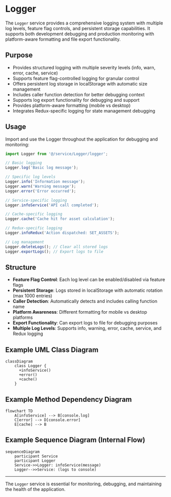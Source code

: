 # Logger

The `Logger` service provides a comprehensive logging system with multiple log levels, feature flag controls, and persistent storage capabilities. It supports both development debugging and production monitoring with platform-aware formatting and file export functionality.

## Purpose
- Provides structured logging with multiple severity levels (info, warn, error, cache, service)
- Supports feature flag-controlled logging for granular control
- Offers persistent log storage in localStorage with automatic size management
- Includes caller function detection for better debugging context
- Supports log export functionality for debugging and support
- Provides platform-aware formatting (mobile vs desktop)
- Integrates Redux-specific logging for state management debugging

## Usage
Import and use the Logger throughout the application for debugging and monitoring:

```typescript
import Logger from '@/service/Logger/logger';

// Basic logging
Logger.log('Basic log message');

// Specific log levels
Logger.info('Information message');
Logger.warn('Warning message');
Logger.error('Error occurred');

// Service-specific logging
Logger.infoService('API call completed');

// Cache-specific logging
Logger.cache('Cache hit for asset calculation');

// Redux-specific logging
Logger.infoRedux('Action dispatched: SET_ASSETS');

// Log management
Logger.deleteLogs(); // Clear all stored logs
Logger.exportLogs(); // Export logs to file
```

## Structure
- **Feature Flag Control**: Each log level can be enabled/disabled via feature flags
- **Persistent Storage**: Logs stored in localStorage with automatic rotation (max 1000 entries)
- **Caller Detection**: Automatically detects and includes calling function name
- **Platform Awareness**: Different formatting for mobile vs desktop platforms
- **Export Functionality**: Can export logs to file for debugging purposes
- **Multiple Log Levels**: Supports info, warning, error, cache, service, and Redux logging

## Example UML Class Diagram
```mermaid
classDiagram
    class Logger {
      +infoService()
      +error()
      +cache()
    }
```

## Example Method Dependency Diagram
```mermaid
flowchart TD
    A[infoService] --> B[console.log]
    C[error] --> D[console.error]
    E[cache] --> B
```

## Example Sequence Diagram (Internal Flow)
```mermaid
sequenceDiagram
    participant Service
    participant Logger
    Service->>Logger: infoService(message)
    Logger-->>Service: (logs to console)
```

---

The `Logger` service is essential for monitoring, debugging, and maintaining the health of the application.

